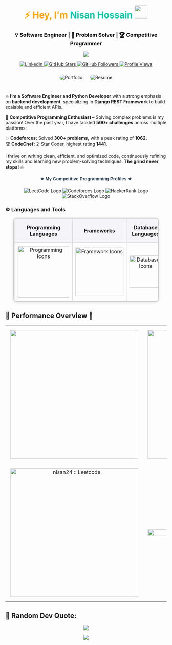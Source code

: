 <h1 align="center">
  <span style="color:#FFA500;">⚡ Hey, I'm </span>
  <a href="https://github.com/nisan24" target="_blank" style="color:#00C9A7; text-decoration: none;">
    Nisan Hossain
  </a>  
  <img src="https://media.giphy.com/media/hvRJCLFzcasrR4ia7z/giphy.gif" width="40px"/>
</h1>

<h3 align="center" style="color:#000000; font-weight: bold;">
    💡 Software Engineer | 🚀 Problem Solver | 🏆 Competitive Programmer
</h3>

<p align="center">
    <img src="https://readme-typing-svg.demolab.com?font=Fira+Code&weight=600&size=26&duration=2000&pause=500&color=00FFE&center=true&vCenter=true&random=false&width=800&height=50&lines=🚀+Turning+Ideas+into+Reality!;🔥+Mastering+Python+%26+Django;🏆+Competitive+Programming+Addict;📚+Learning+Never+Stops!"/>
</p>

<p align="center"> 
    <a href="https://www.linkedin.com/in/nisan24/" target="_blank"> 
        <img src="https://img.shields.io/badge/-LinkedIn-0077B5?style=for-the-badge&logo=linkedin&logoColor=white" alt="LinkedIn"/> 
    </a> 
    <a href="https://github.com/nisan24?tab=repositories&sort=stargazers"> 
        <img src="https://custom-icon-badges.demolab.com/github/stars/nisan24?color=FFD700&style=for-the-badge&labelColor=333&logo=star" alt="GitHub Stars"/> 
    </a> 
    <a href="https://github.com/nisan24"> 
        <img src="https://img.shields.io/github/followers/nisan24?color=236ad3&style=for-the-badge&logo=github&label=Follow" alt="GitHub Followers"/> 
    </a> 
    <a href="https://github.com/nisan24"> 
        <img src="https://komarev.com/ghpvc/?username=nisan24&style=for-the-badge&color=brightgreen" alt="Profile Views"/> 
    </a> 
</p>

<div align="center"> 
    <a href="https://nisan24.vercel.app/" target="_blank" style="text-decoration: none;"> 
        <img alt="Portfolio" title="Portfolio" src="https://img.shields.io/badge/🌐%20Portfolio-0080FE?style=for-the-badge&logo=codepen&logoColor=white&labelColor=007BFF&color=000" style="margin: 10px; border-radius: 8px; transition: transform 0.3s;"/> 
    </a> 
    <a href="https://nisan24.vercel.app/src/image/Nisan%20Hossain%20-%20Software%20Engineer-Resume.pdf" target="_blank" style="text-decoration: none;"> 
        <img alt="Resume" title="Resume" src="https://img.shields.io/badge/📄%20Resume-FF5733?style=for-the-badge&logo=googledrive&logoColor=white&labelColor=D50000&color=fff" style="margin: 10px; border-radius: 8px; transition: transform 0.3s;"/> 
    </a> 
</div><br>

🔥 <b>I’m a Software Engineer and Python Developer</b> with a strong emphasis on <b>backend development</b>, specializing in <b>Django REST Framework</b> to build scalable and efficient APIs.

🚀 <b>Competitive Programming Enthusiast –</b> Solving complex problems is my passion! Over the past year, I have tackled <b>500+ challenges</b> across multiple platforms:

✨ <b>Codeforces: </b>Solved <b>300+ problems,</b> with a peak rating of <b>1062.</b> <br>
🏆<b> CodeChef:</b> 2-Star Coder, highest rating<b> 1441</b>.

I thrive on writing clean, efficient, and optimized code, continuously refining my skills and learning new problem-solving techniques.<b> The grind never stops!</b> 🔥

<h4 style="color: #2C3E50; text-align: center; font-family: 'Arial', sans-serif;">⚜️ My Competitive Programming Profiles ⚜️</h4> 
<div align="center" style="margin: 20px 0;"> 
    <a href="https://www.leetcode.com/nisan24/" target="_blank" style="text-decoration: none;"> 
        <img src="https://img.shields.io/static/v1?message=LeetCode&logo=leetcode&label=&color=000&logoColor=white&labelColor=4A4A4A&style=for-the-badge" alt="LeetCode Logo" /> 
    </a> 
    <a href="https://www.codeforces.com/profile/nisan24" target="_blank" style="text-decoration: none;"> 
        <img src="https://img.shields.io/static/v1?message=Codeforces&logo=codeforces&label=&color=2B2B2B&logoColor=FFFFFF&labelColor=4A4A4A&style=for-the-badge" alt="Codeforces Logo" /> 
    </a> 
    <a href="https://www.hackerrank.com/nisan24/" target="_blank" style="text-decoration: none;"> 
        <img src="https://img.shields.io/static/v1?message=HackerRank&logo=hackerrank&label=&color=00B48A&logoColor=white&labelColor=4A4A4A&style=for-the-badge" alt="HackerRank Logo" /> 
    </a> 
    <a href="https://stackoverflow.com/users/23257459/nisan24" target="_blank" style="text-decoration: none;"> 
        <img src="https://img.shields.io/static/v1?message=StackOverflow&logo=stackoverflow&label=&color=F58025&logoColor=white&labelColor=4A4A4A&style=for-the-badge" alt="StackOverflow Logo" /> 
    </a> 
</div>
<h3> ⚙️ Languages and Tools </h3> 
<div align="center"> 
    <table style="border-collapse: collapse; width: 90%; max-width: 1000px; margin: 0 auto; border: 2px solid #ccc; border-radius: 10px; box-shadow: 0 2px 10px rgba(0, 0, 0, 0.1);">
        <tr style="background-color: #f4f4f9; font-weight: bold; text-align: center;">
            <td style="padding: 16px; border: 2px solid #ddd;">Programming Languages</td> 
            <td style="padding: 16px; border: 2px solid #ddd;">Frameworks</td>
            <td style="padding: 16px; border: 2px solid #ddd;">Database Languages</td> 
            <td style="padding: 16px; border: 2px solid #ddd;">Tools</td> 
        </tr> 
        <tr style="text-align: center;">
            <td style="padding: 10px; border: 2px solid #ddd;">
                <a href="https://github.com/nisan24">
                    <img src="https://skillicons.dev/icons?i=c,cpp,python,js,java" alt="Programming Icons" width="160">
                </a>
            </td>
            <td style="padding: 8px; border: 2px solid #ddd;">
                <a href="https://github.com/nisan24">
                    <img src="https://skillicons.dev/icons?i=django,bootstrap,react,tailwind" alt="Framework Icons" width="150">
                </a>
            </td>
            <td style="padding: 8px; border: 2px solid #ddd;">
                <a href="https://github.com/nisan24">
                    <img src="https://skillicons.dev/icons?i=mysql,postgresql,sqlite" alt="Database Icons" width="100">
                </a>
            </td>
            <td style="padding: 8px; border: 2px solid #ddd;">
                <a href="https://github.com/nisan24">
                    <img src="https://skillicons.dev/icons?i=vscode,github,git,pycharm,linux" alt="Tools & Cloud DevOps Icons" width="160">
                </a>
            </td>
        </tr> 
    </table> 
</div>


<h2 align="">🚀 Performance Overview 🌟</h2> 
<div align="center"> 
  <table style="border-collapse: collapse; width: 100%;"> 
    <tr> 
      <td align="center" style="padding: 15px;">
        <a href="https://github.com/nisan24"> 
          <img width="400" src="https://github-readme-streak-stats.herokuapp.com?user=nisan24&theme=dark&date_format=M%20j%5B%2C%20Y%5D&dates=BBBBBB&ring=FF6B6B&fire=FF4500&stroke=00000000&currStreakNum=FFD700&currStreakLabel=FFFFFF&border=444444&background=161B22" /> 
        </a> 
      </td> 
      <td align="center" style="padding: 15px;">
        <a href="https://github.com/nisan24">
          <img width="400" src="https://github-readme-stats.vercel.app/api?username=nisan24&show_icons=true&theme=dark&text_color=CFCFCF&icon_color=FF4500&bg_color=161B22&border_color=444444&count_private=true&include_all_commits=true" alt="nisan24" /> 
        </a>
      </td> 
    </tr> 
    <tr> 
      <td align="center" style="padding: 15px;">
        <a href="https://leetcode.com/nisan24">
          <img width="400" src="https://leetcode-badge-sage.vercel.app/badge/nisan24?theme=dark&bgColor=161B22&border_radius=10&text_color=FFD700" alt="nisan24 :: Leetcode" /> 
        </a>
      </td> 
      <td align="center" style="padding: 15px;">
      <div align="center">
  <img src="https://github-readme-stats.vercel.app/api/top-langs/?username=nisan24&bg_color=161B22&text_color=CFCFCF&border_color=444444&hide_border=true&layout=compact" width="100%" />
        </div>
      </td> 
    </tr> 
  </table> 
</div>

## 🎯 Random Dev Quote:
<div align="center">
  <img src="https://quotes-github-readme.vercel.app/api?type=horizontal&theme=radical" />
</div>

<p align="center">
     <img src="https://capsule-render.vercel.app/api?type=waving&color=ff8c00,ff6347,ff1493,ba55d3,8a2be2&height=100&section=footer"/>
</p>